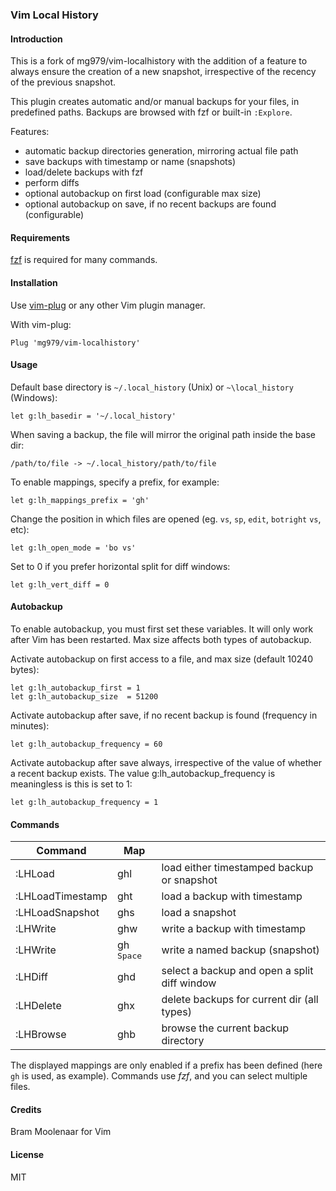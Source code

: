 ### Vim Local History


#### Introduction

This is a fork of mg979/vim-localhistory with the addition of a feature to always ensure the creation of a new snapshot, irrespective of the recency of the previous snapshot.

This plugin creates automatic and/or manual backups for your files, in
predefined paths. Backups are browsed with fzf or built-in `:Explore`.

Features:

* automatic backup directories generation, mirroring actual file path
* save backups with timestamp or name (snapshots)
* load/delete backups with fzf
* perform diffs
* optional autobackup on first load (configurable max size)
* optional autobackup on save, if no recent backups are found (configurable)



#### Requirements

[fzf](https://github.com/junegunn/fzf) is required for many commands.




#### Installation

Use [vim-plug](https://github.com/junegunn/vim-plug) or any other Vim plugin manager.

With vim-plug:

    Plug 'mg979/vim-localhistory'



#### Usage

Default base directory is `~/.local_history` (Unix) or `~\local_history` (Windows):

    let g:lh_basedir = '~/.local_history'

When saving a backup, the file will mirror the original path inside the base dir:

    /path/to/file -> ~/.local_history/path/to/file

To enable mappings, specify a prefix, for example:

    let g:lh_mappings_prefix = 'gh'

Change the position in which files are opened (eg. `vs`, `sp`, `edit`, `botright` `vs`, etc):

    let g:lh_open_mode = 'bo vs'

Set to 0 if you prefer horizontal split for diff windows:

    let g:lh_vert_diff = 0



#### Autobackup

To enable autobackup, you must first set these variables. It will only work
after Vim has been restarted. Max size affects both types of autobackup.

Activate autobackup on first access to a file, and max size (default 10240 bytes):

    let g:lh_autobackup_first = 1
    let g:lh_autobackup_size  = 51200

Activate autobackup after save, if no recent backup is found (frequency in minutes):

    let g:lh_autobackup_frequency = 60

Activate autobackup after save always, irrespective of the value of
whether a recent backup exists. The value g:lh_autobackup_frequency is
meaningless is this is set to 1:

    let g:lh_autobackup_frequency = 1



#### Commands


|Command               |  Map                  |                                              |
|----------------------|-----------------------|----------------------------------------------|
|:LHLoad               |  ghl                  | load either timestamped backup or snapshot   |
|:LHLoadTimestamp      |  ght                  | load a backup with timestamp                 |
|:LHLoadSnapshot       |  ghs                  | load a snapshot                              |
|:LHWrite              |  ghw                  | write a backup with timestamp                |
|:LHWrite <name>       |  gh <kbd>Space</kbd>  | write a named backup (snapshot)              |
|:LHDiff               |  ghd                  | select a backup and open a split diff window |
|:LHDelete             |  ghx                  | delete backups for current dir (all types)   |
|:LHBrowse             |  ghb                  | browse the current backup directory          |

The displayed mappings are only enabled if a prefix has been defined (here `gh`
is used, as example). Commands use *fzf*, and you can select multiple files.




#### Credits

Bram Moolenaar for Vim




#### License


MIT


